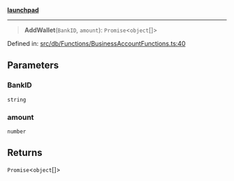 [**launchpad**](index.md)

***

> **AddWallet**(`BankID`, `amount`): `Promise`\<`object`[]\>

Defined in: [src/db/Functions/BusinessAccountFunctions.ts:40](https://github.com/victorbratov/launchpad/blob/d1815ef1a573b42ac1f231f3f3d6617bddce6dbe/src/db/Functions/BusinessAccountFunctions.ts#L40)

## Parameters

### BankID

`string`

### amount

`number`

## Returns

`Promise`\<`object`[]\>
